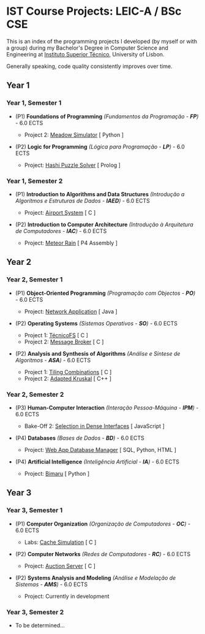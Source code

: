 # IST Course Projects: LEIC-A / BSc CSE

This is an index of the programming projects I developed (by myself or with a group) during my Bachelor's Degree in Computer Science and Engineering at [Instituto Superior Técnico](https://tecnico.ulisboa.pt/en/), University of Lisbon.

Generally speaking, code quality consistently improves over time.

## Year 1

### Year 1, Semester 1

- (P1) **Foundations of Programming** *(Fundamentos da Programação - **FP**)* - 6.0 ECTS
    - Project 2: [Meadow Simulator](https://github.com/TiDeane/Meadow-Simulation) [ Python ]

- (P2) **Logic for Programming** *(Lógica para Programação - **LP**)* - 6.0 ECTS
    - Project: [Hashi Puzzle Solver](https://github.com/TiDeane/Hashi-Puzzle-Solver) [ Prolog ]

### Year 1, Semester 2

- (P1) **Introduction to Algorithms and Data Structures** *(Introdução a Algoritmos e Estruturas de Dados - **IAED**)* - 6.0 ECTS
    - Project: [Airport System](https://github.com/TiDeane/Airport-System) [ C ]

- (P2) **Introduction to Computer Architecture** *(Introdução à Arquitetura de Computadores - **IAC**)* - 6.0 ECTS
    - Project: [Meteor Rain](https://github.com/TiDeane/Meteor-Rain) [ P4 Assembly ]

## Year 2

### Year 2, Semester 1

- (P1) **Object-Oriented Programming** *(Programação com Objectos - **PO**)* - 6.0 ECTS
    - Project: [Network Application](https://github.com/TiDeane/prr-Network-Application) [ Java ]

- (P2) **Operating Systems** *(Sistemas Operativos - **SO**)* - 6.0 ECTS
    - Project 1: [TécnicoFS](https://github.com/friaes/TecnicoFS) [ C ]
    - Project 2: [Message Broker](https://github.com/TiDeane/Message-Broker) [ C ]

- (P2) **Analysis and Synthesis of Algorithms** *(Análise e Síntese de Algoritmos - **ASA**)* - 6.0 ECTS
    - Project 1: [Tiling Combinations](https://github.com/TiDeane/Tiling-Combinations) [ C ]
    - Project 2: [Adapted Kruskal](https://github.com/TiDeane/Adapted-Kruskal) [ C++ ]

### Year 2, Semester 2

- (P3) **Human-Computer Interaction** *(Interação Pessoa-Máquina - **IPM**)* - 6.0 ECTS
    - Bake-Off 2: [Selection in Dense Interfaces](https://github.com/TiDeane/Dense-Interface-Selection) [ JavaScript ]

- (P4) **Databases** *(Bases de Dados - **BD**)* - 6.0 ECTS
    - Project: [Web App Database Manager](https://github.com/TiDeane/Web-App-Database-Manager) [ SQL, Python, HTML ]

- (P4) **Artificial Intelligence** *(Inteligência Artificial - **IA**)* - 6.0 ECTS
    - Project: [Bimaru](https://github.com/TiDeane/Bimaru-Solver) [ Python ]

## Year 3

### Year 3, Semester 1

- (P1) **Computer Organization** *(Organização de Computadores - **OC**)* - 6.0 ECTS
    - Labs: [Cache Simulation](https://github.com/LC1243/Cache-Simulator) [ C ]

- (P2) **Computer Networks** *(Redes de Computadores - **RC**)* - 6.0 ECTS
    - Project: [Auction Server](https://github.com/TiDeane/Auction-Server) [ C ]

- (P2) **Systems Analysis and Modeling** *(Análise e Modelação de Sistemas - **AMS**)* - 6.0 ECTS
    - Project: Currently in development

### Year 3, Semester 2

- To be determined...